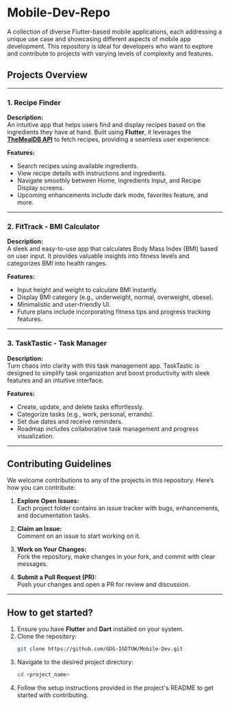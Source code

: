 # Mobile-Dev-Repo 
A collection of diverse Flutter-based mobile applications, each addressing a unique use case and showcasing different aspects of mobile app development. This repository is ideal for developers who want to explore and contribute to projects with varying levels of complexity and features.  

## **Projects Overview**  
---
### **1. Recipe Finder**  
**Description:**  
An intuitive app that helps users find and display recipes based on the ingredients they have at hand. Built using **Flutter**, it leverages the [**TheMealDB API**](https://www.themealdb.com/) to fetch recipes, providing a seamless user experience.  

**Features:**  
- Search recipes using available ingredients.  
- View recipe details with instructions and ingredients.  
- Navigate smoothly between Home, Ingredients Input, and Recipe Display screens.  
- Upcoming enhancements include dark mode, favorites feature, and more.  

---

### **2. FitTrack - BMI Calculator**  
**Description:**  
A sleek and easy-to-use app that calculates Body Mass Index (BMI) based on user input. It provides valuable insights into fitness levels and categorizes BMI into health ranges.  

**Features:**  
- Input height and weight to calculate BMI instantly.  
- Display BMI category (e.g., underweight, normal, overweight, obese).  
- Minimalistic and user-friendly UI.  
- Future plans include incorporating fitness tips and progress tracking features.  

---

### **3. TaskTastic - Task Manager**  
**Description:**  
Turn chaos into clarity with this task management app. TaskTastic is designed to simplify task organization and boost productivity with sleek features and an intuitive interface.  

**Features:**  
- Create, update, and delete tasks effortlessly.  
- Categorize tasks (e.g., work, personal, errands).  
- Set due dates and receive reminders.  
- Roadmap includes collaborative task management and progress visualization.  

---  

## **Contributing Guidelines**  
We welcome contributions to any of the projects in this repository. Here’s how you can contribute:  

1. **Explore Open Issues:**  
   Each project folder contains an issue tracker with bugs, enhancements, and documentation tasks.  

2. **Claim an Issue:**  
   Comment on an issue to start working on it.  

3. **Work on Your Changes:**  
   Fork the repository, make changes in your fork, and commit with clear messages.  

4. **Submit a Pull Request (PR):**  
   Push your changes and open a PR for review and discussion.  

---  

## **How to get started?**  
1. Ensure you have **Flutter** and **Dart** installed on your system.  
2. Clone the repository:  
   ```bash
   git clone https://github.com/GDG-IGDTUW/Mobile-Dev.git
   ```
3. Navigate to the desired project directory:
   ```bash
   cd <project_name>
   ```
4. Follow the setup instructions provided in the project's README to get started with contributing.

